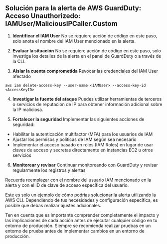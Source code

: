 ## Solución para la alerta de AWS GuardDuty:                                                                                Acceso Unauthorizedo: IAMUser/MaliciousIPCaller.Custom

1. **Identificar el IAM User**
   No se requiere acción de código en este paso, solo anota el nombre del IAM User mencionado en la alerta.

2. **Evaluar la situación**
   No se requiere acción de código en este paso, solo investiga los detalles de la alerta en el panel de GuardDuty o a través de la CLI.

3. **Aislar la cuenta comprometida**
   Revocar las credenciales del IAM User afectado
```shell
aws iam delete-access-key --user-name <IAMUser> --access-key-id <AccessKeyID>
```

4. **Investigar la fuente del ataque**
Puedes utilizar herramientas de terceros o servicios de reputación de IP para obtener información adicional sobre la IP maliciosa.

5. **Fortalecer la seguridad**
Implementar las siguientes acciones de seguridad:
- Habilitar la autenticación multifactor (MFA) para los usuarios de IAM
- Ajustar los permisos y políticas de IAM según sea necesario
- Implementar el acceso basado en roles (IAM Roles) en lugar de usar claves de acceso y secretas directamente en instancias EC2 u otros servicios

6. **Monitorear y revisar**
Continuar monitoreando con GuardDuty y revisar regularmente los registros y alertas




Recuerda reemplazar <IAMUser> con el nombre del usuario IAM mencionado en la alerta y <AccessKeyID> con el ID de clave de acceso específica del usuario.

Este es solo un ejemplo de cómo podrías solucionar la alerta utilizando la AWS CLI. Dependiendo de tus necesidades y configuración específica, es posible que debas realizar ajustes adicionales.

Ten en cuenta que es importante comprender completamente el impacto y las implicaciones de cada acción antes de ejecutar cualquier código en tu entorno de producción. Siempre se recomienda realizar pruebas en un entorno de prueba antes de implementar cambios en un entorno de producción.
